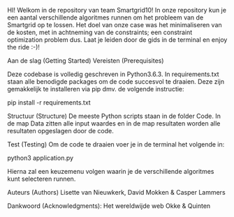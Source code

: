HI! Welkom in de repository van team Smartgrid10!
In onze repository kun je een aantal verschillende algoritmes runnen om het probleem van de Smartgrid op te lossen. Het doel van onze case was het minimaliseren van de kosten, met in achtneming van de constraints; een constraint optimization problem dus.
Laat je leiden door de gids in de terminal en enjoy the ride :-)!


Aan de slag (Getting Started)
Vereisten (Prerequisites)

Deze codebase is volledig geschreven in Python3.6.3. In requirements.txt staan alle benodigde packages om de code succesvol te draaien. Deze zijn gemakkelijk te installeren via pip dmv. de volgende instructie:

pip install -r requirements.txt

Structuur (Structure)
De meeste Python scripts staan in de folder Code. In de map Data zitten alle input waardes en in de map resultaten worden alle resultaten opgeslagen door de code.

Test (Testing)
Om de code te draaien voer je in de terminal het volgende in:

python3 application.py

Hierna zal een keuzemenu volgen waarin je de verschillende algoritmes kunt selecteren runnen.

Auteurs (Authors)
Lisette van Nieuwkerk, David Mokken & Casper Lammers

Dankwoord (Acknowledgments):
Het wereldwijde web
Okke & Quinten
